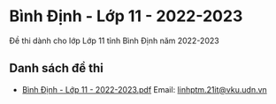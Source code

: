# Bình Định - Lớp 11 - 2022-2023

Đề thi dành cho lớp Lớp 11 tỉnh Bình Định năm 2022-2023

## Danh sách đề thi

- [Bình Định - Lớp 11 - 2022-2023.pdf](Bình%20Định%20-%20Lớp%2011%20-%202022-2023.pdf)
Email: linhptm.21it@vku.udn.vn

